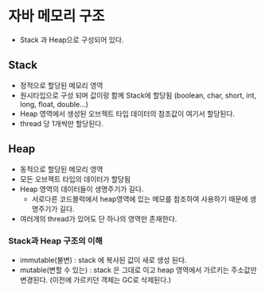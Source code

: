 # 자바 메모리 구조
- Stack 과 Heap으로 구성되어 있다.

## Stack
- 정적으로 할당된 메모리 영역
- 원시타입으로 구성 되며 값이랑 함께 Stack에 할당됨
  (boolean, char, short, int, long, float, double...)
- Heap 영역에서 생성된 오브젝트 타입 데이터의 참조값이 여기서 할당된다.
- thread 당 1개씩만 할당된다.

## Heap 
- 동적으로 할당된 메모리 영역
- 모든 오브젝트 타입의 데이터가 할당됨
- Heap 영역의 데이터들이 생명주기가 길다.
    - 서로다른 코드블럭에서 heap영역에 있는 메모를 참조하여 사용하기 때문에 생명주기가 길다.
- 여러개의 thread가 있어도 단 하나의 영역만 존재한다. 


### Stack과 Heap 구조의 이해
- immutable(불변) : stack 에 복사된 값이 새로 생성 된다.
- mutable(변할 수 있는) : stack 은 그대로 이고 heap 영역에서 가르키는 주소값만 변경된다. (이전에 가르키던 객체는 GC로 삭제된다.)

